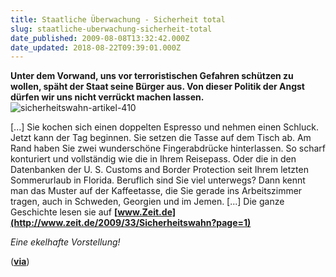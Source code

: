```yaml
---
title: Staatliche Überwachung - Sicherheit total
slug: staatliche-uberwachung-sicherheit-total
date_published: 2009-08-08T13:32:42.000Z
date_updated: 2018-08-22T09:39:01.000Z
---
```


**Unter dem Vorwand, uns vor terroristischen Gefahren schützen zu wollen, späht der Staat seine Bürger aus. Von dieser Politik der Angst dürfen wir uns nicht verrückt machen lassen.**
![sicherheitswahn-artikel-410](//picdump.thafaker.de/2009/08/sicherheitswahn-artikel-410.jpg)

[...] Sie kochen sich einen doppelten Espresso und nehmen einen Schluck. Jetzt kann der Tag beginnen. Sie setzen die Tasse auf dem Tisch ab. Am Rand haben Sie zwei wunderschöne Fingerabdrücke hinterlassen. So scharf konturiert und vollständig wie die in Ihrem Reisepass. Oder die in den Datenbanken der U. S. Customs and Border Protection seit Ihrem letzten Sommerurlaub in Florida. Beruflich sind Sie viel unterwegs? Dann kennt man das Muster auf der Kaffeetasse, die Sie gerade ins Arbeitszimmer tragen, auch in Schweden, Georgien und im Jemen. [...] Die ganze Geschichte lesen sie auf **[www.Zeit.de](http://www.zeit.de/2009/33/Sicherheitswahn?page=1)**

*Eine ekelhafte Vorstellung!*

(**[via](http://twitter.com/LHG_Erfurt/status/3192704706)**)
